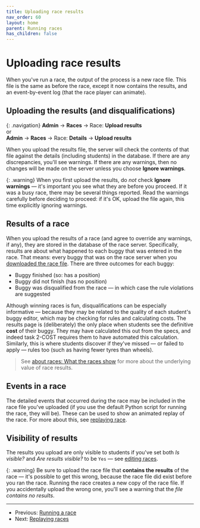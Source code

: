 ```yaml
---
title: Uploading race results
nav_order: 60
layout: home
parent: Running races
has_children: false
---
```


# Uploading race results

When you've run a race, the output of the process is a new race file. This
file is the same as before the race, except it now contains the results, and
an event-by-event log (that the race player can animate).

## Uploading the results (and disqualifications)

{: .navigation}
**Admin** → **Races** → Race: **Upload results**  
or  
**Admin** → **Races** → Race: **Details** →  **Upload results**

When you upload the results file, the server will check the contents of that
file against the details (including students) in the database. If there are
any discrepancies, you'll see warnings. If there are any warnings, then no
changes will be made on the server unless you choose **Ignore warnings**.

{: .warning}
When you first upload the results, do _not_ check **Ignore warnings** — it's
important you see what they are before you proceed. If it was a busy race, there
may be several things reported. Read the warnings carefully before deciding
to proceed: if it's OK, upload the file again, this time explicitly ignoring
warnings.

## Results of a race

When you upload the results of a race (and agree to override any warnings, if
any), they are stored in the database of the race server. Specifically, results
are about what happened to each buggy that was entered in the race. That means:
every buggy that was on the race server when you [downloaded the race file](downloading).
There are three outcomes for each buggy:

* Buggy finished (so: has a position)
* Buggy did not finish (has no position)
* Buggy was disqualified from the race — in which case the rule violations are
  suggested

Although winning races is fun, disqualifications can be especially informative
— because they may be related to the quality of each student's buggy editor,
which may be checking for rules and calculating costs. The results page is
(deliberately) the only place when students see the definitive **cost** of
their buggy. They may have calculated this out from the specs, and indeed task
2-COST requires them to have automated this calculation. Similarly, this is
where students discover if they've missed — or failed to apply — rules too
(such as having fewer tyres than wheels).

> See [about races: What the races show](../races/about#what-the-races-show)
> for more about the underlying value of race results.

## Events in a race

The detailed events that occurred during the race may be included in the race
file you've uploaded (if you use the default Python script for running the
race, they will be). These can be used to show an animated replay of the race.
For more about this, see [replaying race](replaying).

## Visibility of results

The results you upload are only visible to students if you've set both
_Is visible?_ and  _Are results visible?_ to be `Yes` — see
[editing races](editing).

{: .warning}
Be sure to upload the race file that **contains the results** of the race —
it's possible to get this wrong, because the race file did exist before you ran
the race. Running the race creates a new copy of the race file. If you
accidentally upload the wrong one, you'll see a warning that the _file contains
no results_.


---

* Previous: [Running a race](running)
* Next: [Replaying races](replaying)



